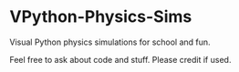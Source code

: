 # VPython-Physics-Sims
Visual Python physics simulations for school and fun.

Feel free to ask about code and stuff. Please credit if used.

